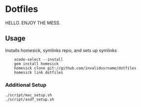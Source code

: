 # Dotfiles

HELLO. ENJOY THE MESS.

## Usage

Installs homesick, symlinks repo, and sets up symlinks

```
    xcode-select --install
    gem install homesick
    homesick clone git://github.com/invalidusrname/dotfiles
    homesick link dotfiles
```

### Additional Setup

```
./script/mac_setup.sh
./script/asdf_setup.sh
```
